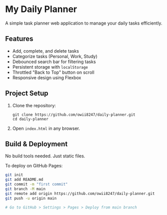 # My Daily Planner

A simple task planner web application to manage your daily tasks efficiently.

## Features

- Add, complete, and delete tasks
- Categorize tasks (Personal, Work, Study)
- Debounced search bar for filtering tasks
- Persistent storage with `localStorage`
- Throttled "Back to Top" button on scroll
- Responsive design using Flexbox

## Project Setup

1. Clone the repository:
   ```
   git clone https://github.com/owii8247/daily-planner.git
   cd daily-planner
   ```

2. Open `index.html` in any browser.

## Build & Deployment

No build tools needed. Just static files.

To deploy on GitHub Pages:

```bash
git init
git add README.md
git commit -m "first commit"
git branch -M main
git remote add origin https://github.com/owii8247/daily-planner.git
git push -u origin main

# Go to GitHub > Settings > Pages > Deploy from main branch
```


